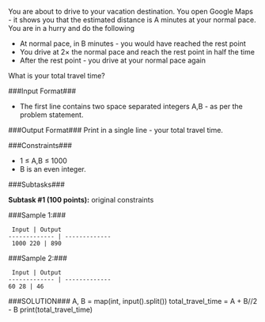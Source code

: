 You are about to drive to your vacation destination.
You open Google Maps - it shows you that the estimated distance is A minutes at your normal pace.
You are in a hurry and do the following

* At normal pace, in B minutes - you would have reached the rest point
* You drive at 2× the normal pace and reach the rest point in half the time
* After the rest point - you drive at your normal pace again

What is your total travel time?

###Input Format###
* The first line contains two space separated integers A,B - as per the problem statement.

###Output Format###
Print in a single line - your total travel time.

###Constraints###

* 1 ≤ A,B ≤ 1000
* B is an even integer.

###Subtasks###

**Subtask #1 (100 points):** original constraints

###Sample 1:###

```
 Input | Output
------------- | -------------
 1000 220 | 890
```

###Sample 2:###

```
 Input | Output
------------- | -------------
60 28 | 46
```

###SOLUTION###
A, B = map(int, input().split())
total_travel_time = A + B//2 - B
print(total_travel_time)
